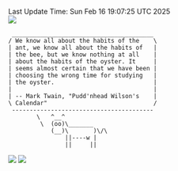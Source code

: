 Last Update Time: 
Sun Feb 16 19:07:25 UTC 2025
<br>![](https://img.shields.io/badge/%E5%A4%A7%E5%AE%B6-%E5%AE%89%E5%AE%89-green)<br>
```
 ________________________________________
/ We know all about the habits of the    \
| ant, we know all about the habits of   |
| the bee, but we know nothing at all    |
| about the habits of the oyster. It     |
| seems almost certain that we have been |
| choosing the wrong time for studying   |
| the oyster.                            |
|                                        |
| -- Mark Twain, "Pudd'nhead Wilson's    |
\ Calendar"                              /
 ----------------------------------------
        \   ^__^
         \  (oo)\_______
            (__)\       )\/\
                ||----w |
                ||     ||
```
![](https://github-readme-stats.vercel.app/api?username=chenlitw)
![](https://github-readme-stats.vercel.app/api/top-langs/?username=chenlitw)
